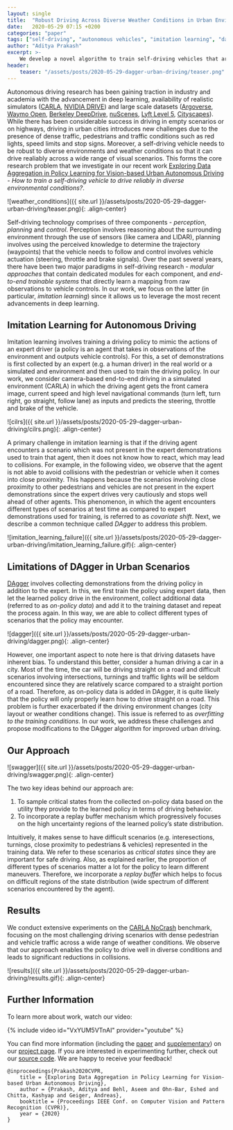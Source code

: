 ```yaml
---
layout: single
title:  "Robust Driving Across Diverse Weather Conditions in Urban Environments"
date:   2020-05-29 07:15 +0200
categories: "paper"
tags: ["self-driving", "autonomous vehicles", "imitation learning", "dagger"]
author: "Aditya Prakash"
excerpt: >-
    We develop a novel algorithm to train self-driving vehicles that are able to drive well across a diverse range of weather conditions in urban environments.
header:
    teaser: "/assets/posts/2020-05-29-dagger-urban-driving/teaser.png"
---
```


Autonomous driving research has been gaining traction in industry and academia with the advancement in deep learning, availability of realistic simulators ([CARLA](http://carla.org/), [NVIDIA DRIVE](https://developer.nvidia.com/drive/drive-constellation)) and large scale datasets ([Argoverse](https://www.argoverse.org/), [Waymo Open](https://waymo.com/open/), [Berkeley DeepDrive](https://bdd-data.berkeley.edu/), [nuScenes](https://www.nuscenes.org/), [Lyft Level 5](https://level5.lyft.com/dataset/), [Cityscapes](https://www.cityscapes-dataset.com/)). While there has been considerable success in driving in empty scenarios or on highways, driving in urban cities introduces new challenges due to the presence of dense traffic, pedestrians and traffic conditions such as red lights, speed limits and stop signs. Moreover, a self-driving vehicle needs to be robust to diverse environments and weather conditions so that it can drive realiably across a wide range of visual scenarios. This forms the core research problem that we investigate in our recent work [Exploring Data Aggregation in Policy Learning for Vision-based Urban Autonomous Driving](http://www.cvlibs.net/publications/Prakash2020CVPR.pdf) - *How to train a self-driving vehicle to drive reliably in diverse environmental conditions?*.

![weather_conditions]({{ site.url }}/assets/posts/2020-05-29-dagger-urban-driving/teaser.png){: .align-center}

Self-driving technology comprises of three components - *perception*, *planning* and *control*. Perception involves reasoning about the surrounding environment through the use of sensors (like camera and LIDAR), planning involves using the perceived knowledge to determine the trajectory (waypoints) that the vehicle needs to follow and control involves vehicle actuation (steering, throttle and brake signals). Over the past several years, there have been two major paradigms in self-driving research - *modular approaches* that contain dedicated modules for each component, and *end-to-end trainable systems* that directly learn a mapping from raw observations to vehicle controls. In our work, we focus on the latter (in particular, *imitation learning*) since it allows us to leverage the most recent advancements in deep learning.

## Imitation Learning for Autonomous Driving
Imitation learning involves training a driving policy to mimic the actions of an expert driver (a policy is an agent that takes in observations of the environment and outputs vehicle controls). For this, a set of demonstrations is first collected by an expert (e.g. a human driver) in the real world or a simulated and environment and then used to train the driving policy. In our work, we consider camera-based end-to-end driving in a simulated environment (CARLA) in which the driving agent gets the front camera image, current speed and high level navigational commands (turn left, turn right, go straight, follow lane) as inputs and predicts the steering, throttle and brake of the vehicle.

![cilrs]({{ site.url }}/assets/posts/2020-05-29-dagger-urban-driving/cilrs.png){: .align-center}

A primary challenge in imitation learning is that if the driving agent encounters a scenario which was not present in the expert demonstrations used to train that agent, then it does not know how to react, which may lead to collisions. For example, in the following video, we observe that the agent is not able to avoid collisions with the pedestrian or vehicle when it comes into close proximity. This happens because the scenarios involving close proximity to other pedestrians and vehicles are not present in the expert demonstrations since the expert drives very cautiously and stops well ahead of other agents. This phenomenon, in which the agent encounters different types of scenarios at test time as compared to expert demonstrations used for training, is referred to as *covariate shift*. Next, we describe a common technique called *DAgger* to address this problem.

![imitation_learning_failure]({{ site.url }}/assets/posts/2020-05-29-dagger-urban-driving/imitation_learning_failure.gif){: .align-center}

## Limitations of DAgger in Urban Scenarios
[DAgger](http://proceedings.mlr.press/v15/ross11a/ross11a.pdf) involves collecting demonstrations from the driving policy in addition to the expert. In this, we first train the policy using expert data, then let the learned policy drive in the environment, collect additional data (referred to as *on-policy data*) and add it to the training dataset and repeat the process again. In this way, we are able to collect different types of scenarios that the policy may encounter.

![dagger]({{ site.url }}/assets/posts/2020-05-29-dagger-urban-driving/dagger.png){: .align-center}

However, one important aspect to note here is that driving datasets have inherent bias. To understand this better, consider a human driving a car in a city. Most of the time, the car will be driving straight on a road and difficult scenarios involving intersections, turnings and traffic lights will be seldom encountered since they are relatively scarce compared to a straight portion of a road. Therefore, as on-policy data is added in DAgger, it is quite likely that the policy will only properly learn how to drive straight on a road. This problem is further exacerbated if the driving environment changes (city layout or weather conditions change). This issue is referred to as *overfitting to the training conditions*. In our work, we address these challenges and propose modifications to the DAgger algorithm for improved urban driving.

## Our Approach

![swagger]({{ site.url }}/assets/posts/2020-05-29-dagger-urban-driving/swagger.png){: .align-center}

The two key ideas behind our approach are:
1. To sample critical states from the collected on-policy data based on the utility they provide to the learned policy in terms of driving behavior.
2. To incorporate a replay buffer mechanism which progressively focuses on the high uncertainty regions of the learned policy’s state distribution.

Intuitively, it makes sense to have difficult scenarios (e.g. interesections, turnings, close proximity to pedestrians & vehicles) represented in the training data. We refer to these scenarios as *critical states* since they are important for safe driving. Also, as explained earlier, the proportion of different types of scenarios matter a lot for the policy to learn different maneuvers. Therefore, we incorporate a *replay buffer* which helps to focus on  difficult regions of the state distribution (wide spectrum of different scenarios encountered by the agent).

## Results
We conduct extensive experiments on the [CARLA NoCrash](https://arxiv.org/pdf/1904.08980.pdf) benchmark, focusing on the most challenging driving scenarios with dense pedestrian and vehicle traffic across a wide range of weather conditions. We observe that our approach enables the policy to drive well in diverse conditions and leads to significant reductions in collisions.

![results]({{ site.url }}/assets/posts/2020-05-29-dagger-urban-driving/results.gif){: .align-center}

## Further Information
To learn more about work, watch our video:

{% include video id="VxYUM5VTnAI" provider="youtube" %}

You can find more information (including the [paper](http://www.cvlibs.net/publications/Prakash2020CVPR.pdf) and [supplementary](http://www.cvlibs.net/publications/Prakash2020CVPR_supplementary.pdf)) on our [project page](https://avg.is.tuebingen.mpg.de/publications/prakash2020cvpr). If you are interested in experimenting further, check out our [source code](https://github.com/autonomousvision/data_aggregation). We are happy to receive your feedback!

    @inproceedings{Prakash2020CVPR,
        title = {Exploring Data Aggregation in Policy Learning for Vision-based Urban Autonomous Driving},
        author = {Prakash, Aditya and Behl, Aseem and Ohn-Bar, Eshed and Chitta, Kashyap and Geiger, Andreas},
        booktitle = {Proceedings IEEE Conf. on Computer Vision and Pattern Recognition (CVPR)},
        year = {2020}
    }
